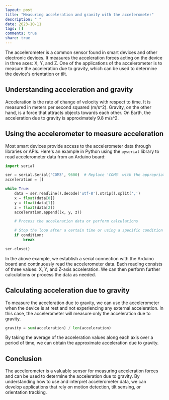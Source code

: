 ```yaml
---
layout: post
title: "Measuring acceleration and gravity with the accelerometer"
description: " "
date: 2023-10-11
tags: []
comments: true
share: true
---
```


The accelerometer is a common sensor found in smart devices and other electronic devices. It measures the acceleration forces acting on the device in three axes: X, Y, and Z. One of the applications of the accelerometer is to measure the acceleration due to gravity, which can be used to determine the device's orientation or tilt.

## Understanding acceleration and gravity

Acceleration is the rate of change of velocity with respect to time. It is measured in meters per second squared (m/s^2). Gravity, on the other hand, is a force that attracts objects towards each other. On Earth, the acceleration due to gravity is approximately 9.8 m/s^2.

## Using the accelerometer to measure acceleration

Most smart devices provide access to the accelerometer data through libraries or APIs. Here's an example in Python using the `pyserial` library to read accelerometer data from an Arduino board:

```python
import serial

ser = serial.Serial('COM3', 9600)  # Replace 'COM3' with the appropriate port
acceleration = []

while True:
    data = ser.readline().decode('utf-8').strip().split(',')
    x = float(data[0])
    y = float(data[1])
    z = float(data[2])
    acceleration.append((x, y, z))

    # Process the acceleration data or perform calculations

    # Stop the loop after a certain time or using a specific condition
    if condition:
        break

ser.close()
```

In the above example, we establish a serial connection with the Arduino board and continuously read the accelerometer data. Each reading consists of three values: X, Y, and Z-axis acceleration. We can then perform further calculations or process the data as needed.

## Calculating acceleration due to gravity

To measure the acceleration due to gravity, we can use the accelerometer when the device is at rest and not experiencing any external acceleration. In this case, the accelerometer will measure only the acceleration due to gravity.

```python
gravity = sum(acceleration) / len(acceleration)
```

By taking the average of the acceleration values along each axis over a period of time, we can obtain the approximate acceleration due to gravity.

## Conclusion

The accelerometer is a valuable sensor for measuring acceleration forces and can be used to determine the acceleration due to gravity. By understanding how to use and interpret accelerometer data, we can develop applications that rely on motion detection, tilt sensing, or orientation tracking.